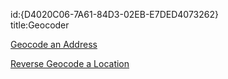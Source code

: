 id:{D4020C06-7A61-84D3-02EB-E7DED4073262}  
title:Geocoder  

[Geocode an Address](/recipes/android/os_device_resources/geocoder/geocode_an_address)

 [Reverse Geocode a Location](/recipes/android/os_device_resources/geocoder/reverse_geocode_a_location)